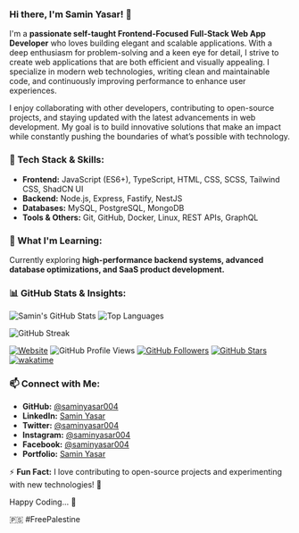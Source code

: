 <!-- ## Hi there, I'm [Samin Yasar][website] <img src="https://media.giphy.com/media/hvRJCLFzcasrR4ia7z/giphy.gif" width="25px">
A passionate 19-year-old programmer with a strong focus on JavaScript development. I thrive in the JavaScript ecosystem and have hands-on experience with various technologies such as React.js, Node.js, Express.js, Next.js, MongoDB, MySQL, PostgreSQL, Tailwind CSS, and SCSS.

I am currently honing my skills in full-stack web development, aiming to become a well-rounded developer capable of creating robust and scalable applications. I enjoy tackling complex problems and finding innovative solutions through clean and efficient code.
With a keen eye for detail and a dedication to delivering high-quality work, I strive to create user-friendly and intuitive web experiences. I am constantly exploring new technologies and staying up-to-date with the latest industry trends to ensure that my projects are built using the best practices.
I am excited to collaborate with like-minded individuals and contribute to meaningful projects. If you have any exciting opportunities or would like to connect, feel free to reach out. Let's build something amazing together! 🚀

[![Website](https://img.shields.io/website?label=saminyasar%20🚀&name=hello&style=flat&url=https://saminyasar.netlify.app/)](https://saminyasar.netlify.app/)
[![LinkedIn](https://img.shields.io/badge/LinkedIn-Follow-brightgreen)](https://linkedin.com/in/saminyasar04/)
[![Twitter Follow](https://img.shields.io/badge/Twitter-Follow-brightgreen)](https://twitter.com/saminyasar004/)
[![Facebook Follow](https://img.shields.io/badge/Facebook-Follow-brightgreen)](https://www.facebook.com/saminyasar004/)
[![Instagram Follow](https://img.shields.io/badge/Instagram-Follow-brightgreen)](https://instagram.com/saminyasar004/)
[![Github Follow](https://img.shields.io/github/followers/saminyasar004?label=saminyasar004&style=social)](https://github.com/saminyasar004/)
[![Stack Overflow](https://img.shields.io/badge/Stack%20Overflow-Questions-brightgreen)](https://stackoverflow.com/users/14735945/samin-yasar)
[![Profile Views](https://komarev.com/ghpvc/?username=saminyasar004&label=Profile%20views&color=brightgreen&style=flat)](https://github.com/saminyasar004/)
[![wakatime](https://wakatime.com/badge/user/d588c021-fa55-48f4-bb5b-e7283674eea2.svg?style=flat)](https://wakatime.com/@d588c021-fa55-48f4-bb5b-e7283674eea2)

- 🔭 I’m currently working on Personal Side Project Development.
- 🌱 I’m currently learning everything about Full Stack Web Development.
- 👯 I’m looking to collaborate on JavaScript Enthusiast.
- 🤔 I’m looking for help with Programmer.
- 💬 Ask me about anything
- 😄 Pronouns: He/Him
- ⚡ Fun fact: 👕 T-Shirt Lover.

### Connect with me:

[<img align="left" alt="saminyasar004 |  Portfolio" width="22px" src="https://raw.githubusercontent.com/iconic/open-iconic/master/svg/globe.svg" />][website]
[<img align="left" alt="saminyasar004 | LinkedIn" width="22px" src="https://cdn.jsdelivr.net/npm/simple-icons@v3/icons/linkedin.svg" />][linkedin]
[<img align="left" alt="saminyasar004 | Twitter" width="22px" src="https://cdn.jsdelivr.net/npm/simple-icons@v3/icons/twitter.svg" />][twitter]
[<img align="left" alt="saminyasar004 | Facebook" width="22px" src="https://cdn.jsdelivr.net/npm/simple-icons@v3/icons/facebook.svg" />][facebook]
[<img align="left" alt="saminyasar004 | Instagram" width="22px" src="https://cdn.jsdelivr.net/npm/simple-icons@v3/icons/instagram.svg" />][instagram]
<a href="https://dev.to/saminyasar004">
  <img src="https://d2fltix0v2e0sb.cloudfront.net/dev-badge.svg" alt="Samin Yasar's DEV Community Profile" height="30" width="30">
</a>
<br />

### Languages and Tools:
<p align="left">
  <a href="https://www.w3.org/html/" target="_blank"> <img src="https://raw.githubusercontent.com/devicons/devicon/master/icons/html5/html5-original-wordmark.svg" alt="html5"     width="40" height="40"/></a>
  <a href="https://www.w3schools.com/css/" target="_blank"> <img src="https://raw.githubusercontent.com/devicons/devicon/master/icons/css3/css3-original-wordmark.svg"             alt="css3" width="40" height="40"/> </a>
  <a href="https://sass-lang.com" target="_blank"> <img src="https://raw.githubusercontent.com/devicons/devicon/master/icons/sass/sass-original.svg" alt="sass" width="40" height="40"/></a>
  <a href="https://developer.mozilla.org/en-US/docs/Web/JavaScript" target="_blank"> <img    src="https://raw.githubusercontent.com/devicons/devicon/master/icons/javascript/javascript-original.svg" alt="javascript" width="40" height="40"/></a>
  <a href="https://www.php.net" target="_blank"> <img src="https://raw.githubusercontent.com/devicons/devicon/master/icons/php/php-original.svg" alt="php" width="40" height="40"/></a>
  <a href="https://getbootstrap.com" target="_blank"> <img src="https://raw.githubusercontent.com/devicons/devicon/master/icons/bootstrap/bootstrap-plain-wordmark.svg"           alt="bootstrap" width="40" height="40"/></a>
  <a href="https://reactjs.org/" target="_blank"> <img src="https://raw.githubusercontent.com/devicons/devicon/master/icons/react/react-original-wordmark.svg" alt="react" width="40" height="40"/></a>
  <a href="https://nodejs.org/en/" target="_blank"><img alt="Node.js" width="40" height="40" src="https://raw.githubusercontent.com/github/explore/80688e429a7d4ef2fca1e82350fe8e3517d3494d/topics/nodejs/nodejs.png" /></a>
    <a href="https://babeljs.io/" target="_blank"> <img src="https://www.vectorlogo.zone/logos/babeljs/babeljs-icon.svg" alt="babel" width="40" height="40"/></a>
  <a href="https://code.visualstudio.com/" target="_blank"><img alt="Visual Studio Code" width="35" height="35" src="https://raw.githubusercontent.com/github/explore/80688e429a7d4ef2fca1e82350fe8e3517d3494d/topics/visual-studio-code/visual-studio-code.png" /></a>
  <a href="https://www.mysql.com/" target="_blank"> <img src="https://raw.githubusercontent.com/devicons/devicon/master/icons/mysql/mysql-original-wordmark.svg" alt="mysql" width="40" height="40"/></a>
  <a href="https://postman.com" target="_blank"> <img src="https://www.vectorlogo.zone/logos/getpostman/getpostman-icon.svg" alt="postman" width="40" height="40"/></a>  
  <a href="https://www.photoshop.com/en" target="_blank"> <img src="https://raw.githubusercontent.com/devicons/devicon/master/icons/photoshop/photoshop-line.svg" alt="photoshop" width="40" height="40"/></a>
</p>

<p><img align="center" src="https://github-readme-stats.vercel.app/api/top-langs/?username=saminyasar004&layout=compact&theme=tokyonight" alt="saminyasar004" /></p>
<br />
<p><a href="https://saminyasar.netlify.app/" target="_blank"><img align="center" src="https://github-readme-stats-anuraghazra1.vercel.app/api/pin/?username=saminyasar004&repo=saminyasar&theme=tokyonight" alt="saminyasar004" /></a></p>
<br />
<p><img align="center" src="https://github-readme-stats.vercel.app/api?username=saminyasar004&show_icons=true&theme=tokyonight" alt="saminyasar004" /></p>
<br />
<p><img align="center" src="https://github-readme-streak-stats.herokuapp.com/?user=saminyasar004&theme=tokyonight" alt="saminyasar004" /></p>
<br />
<p align="left"> <a href="https://github.com/ryo-ma/github-profile-trophy"><img src="https://github-profile-trophy.vercel.app/?username=saminyasar004&theme=tokyonight" alt="saminyasar004" /></a></p>
<br />

[website]: https://saminyasar.netlify.app/
[linkedin]: https://linkedin.com/in/saminyasar04/
[twitter]: https://twitter.com/saminyasar004/
[instagram]: https://www.instagram.com/saminyasar004/
[facebook]: https://www.facebook.com/saminyasar004/ -->


### Hi there, I'm Samin Yasar! 👋

I'm a **passionate self-taught Frontend-Focused Full-Stack Web App Developer** who loves building elegant and scalable applications. With a deep enthusiasm for problem-solving and a keen eye for detail, I strive to create web applications that are both efficient and visually appealing. I specialize in modern web technologies, writing clean and maintainable code, and continuously improving performance to enhance user experiences. 

I enjoy collaborating with other developers, contributing to open-source projects, and staying updated with the latest advancements in web development. My goal is to build innovative solutions that make an impact while constantly pushing the boundaries of what’s possible with technology.


### 🚀 Tech Stack & Skills:
- **Frontend:** JavaScript (ES6+), TypeScript, HTML, CSS, SCSS, Tailwind CSS, ShadCN UI
- **Backend:** Node.js, Express, Fastify, NestJS
- **Databases:** MySQL, PostgreSQL, MongoDB
- **Tools & Others:** Git, GitHub, Docker, Linux, REST APIs, GraphQL

### 🌱 What I'm Learning:
Currently exploring **high-performance backend systems, advanced database optimizations, and SaaS product development.**

### 📊 GitHub Stats & Insights:
![Samin's GitHub Stats](https://github-readme-stats.vercel.app/api?username=saminyasar004&show_icons=true&theme=radical)
![Top Languages](https://github-readme-stats.vercel.app/api/top-langs/?username=saminyasar004&layout=compact&theme=radical)

![GitHub Streak](https://github-readme-streak-stats.herokuapp.com/?user=saminyasar004&theme=radical)

[![Website](https://img.shields.io/website?label=saminyasar%20🚀&name=hello&style=flat&url=https://saminyasar.netlify.app/)](https://saminyasar.netlify.app/)
![GitHub Profile Views](https://komarev.com/ghpvc/?username=saminyasar004&label=Profile%20Views&color=brightgreen&style=flat-square)
[![GitHub Followers](https://img.shields.io/github/followers/saminyasar004?style=social)](https://github.com/saminyasar004?tab=followers)
[![GitHub Stars](https://img.shields.io/github/stars/saminyasar004?style=social)](https://github.com/saminyasar004?tab=repositories)
[![wakatime](https://wakatime.com/badge/user/d588c021-fa55-48f4-bb5b-e7283674eea2.svg?style=flat)](https://wakatime.com/@d588c021-fa55-48f4-bb5b-e7283674eea2)


### 📫 Connect with Me:
- **GitHub:** [@saminyasar004](https://github.com/saminyasar004)
- **LinkedIn:** [Samin Yasar](https://linkedin.com/in/saminyasar04)
- **Twitter:** [@saminyasar004](https://twitter.com/saminyasar004)
- **Instagram:** [@saminyasar004](https://instagram.com/saminyasar004)
- **Facebook:** [@saminyasar004](https://facebook.com/saminyasar004)
- **Portfolio:** [Samin Yasar](https://saminyasar.netlify.app)



⚡ **Fun Fact:** I love contributing to open-source projects and experimenting with new technologies! 🚀

Happy Coding... 🚀

 🇵🇸 #FreePalestine
